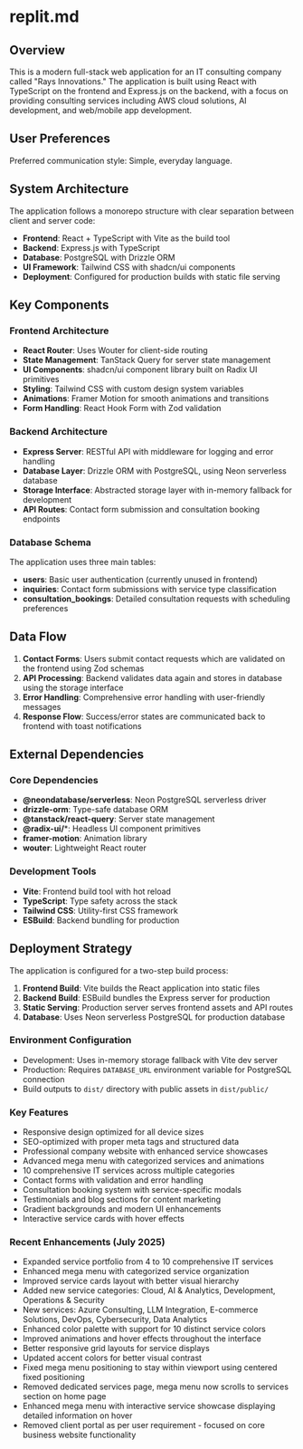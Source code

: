 # replit.md

## Overview

This is a modern full-stack web application for an IT consulting company called "Rays Innovations." The application is built using React with TypeScript on the frontend and Express.js on the backend, with a focus on providing consulting services including AWS cloud solutions, AI development, and web/mobile app development.

## User Preferences

Preferred communication style: Simple, everyday language.

## System Architecture

The application follows a monorepo structure with clear separation between client and server code:

- **Frontend**: React + TypeScript with Vite as the build tool
- **Backend**: Express.js with TypeScript
- **Database**: PostgreSQL with Drizzle ORM
- **UI Framework**: Tailwind CSS with shadcn/ui components
- **Deployment**: Configured for production builds with static file serving

## Key Components

### Frontend Architecture
- **React Router**: Uses Wouter for client-side routing
- **State Management**: TanStack Query for server state management
- **UI Components**: shadcn/ui component library built on Radix UI primitives
- **Styling**: Tailwind CSS with custom design system variables
- **Animations**: Framer Motion for smooth animations and transitions
- **Form Handling**: React Hook Form with Zod validation

### Backend Architecture
- **Express Server**: RESTful API with middleware for logging and error handling
- **Database Layer**: Drizzle ORM with PostgreSQL, using Neon serverless database
- **Storage Interface**: Abstracted storage layer with in-memory fallback for development
- **API Routes**: Contact form submission and consultation booking endpoints

### Database Schema
The application uses three main tables:
- **users**: Basic user authentication (currently unused in frontend)
- **inquiries**: Contact form submissions with service type classification
- **consultation_bookings**: Detailed consultation requests with scheduling preferences

## Data Flow

1. **Contact Forms**: Users submit contact requests which are validated on the frontend using Zod schemas
2. **API Processing**: Backend validates data again and stores in database using the storage interface
3. **Error Handling**: Comprehensive error handling with user-friendly messages
4. **Response Flow**: Success/error states are communicated back to frontend with toast notifications

## External Dependencies

### Core Dependencies
- **@neondatabase/serverless**: Neon PostgreSQL serverless driver
- **drizzle-orm**: Type-safe database ORM
- **@tanstack/react-query**: Server state management
- **@radix-ui/***: Headless UI component primitives
- **framer-motion**: Animation library
- **wouter**: Lightweight React router

### Development Tools
- **Vite**: Frontend build tool with hot reload
- **TypeScript**: Type safety across the stack
- **Tailwind CSS**: Utility-first CSS framework
- **ESBuild**: Backend bundling for production

## Deployment Strategy

The application is configured for a two-step build process:

1. **Frontend Build**: Vite builds the React application into static files
2. **Backend Build**: ESBuild bundles the Express server for production
3. **Static Serving**: Production server serves frontend assets and API routes
4. **Database**: Uses Neon serverless PostgreSQL for production database

### Environment Configuration
- Development: Uses in-memory storage fallback with Vite dev server
- Production: Requires `DATABASE_URL` environment variable for PostgreSQL connection
- Build outputs to `dist/` directory with public assets in `dist/public/`

### Key Features
- Responsive design optimized for all device sizes
- SEO-optimized with proper meta tags and structured data
- Professional company website with enhanced service showcases
- Advanced mega menu with categorized services and animations
- 10 comprehensive IT services across multiple categories
- Contact forms with validation and error handling
- Consultation booking system with service-specific modals
- Testimonials and blog sections for content marketing
- Gradient backgrounds and modern UI enhancements
- Interactive service cards with hover effects

### Recent Enhancements (July 2025)
- Expanded service portfolio from 4 to 10 comprehensive IT services
- Enhanced mega menu with categorized service organization
- Improved service cards layout with better visual hierarchy
- Added new service categories: Cloud, AI & Analytics, Development, Operations & Security
- New services: Azure Consulting, LLM Integration, E-commerce Solutions, DevOps, Cybersecurity, Data Analytics
- Enhanced color palette with support for 10 distinct service colors
- Improved animations and hover effects throughout the interface
- Better responsive grid layouts for service displays
- Updated accent colors for better visual contrast
- Fixed mega menu positioning to stay within viewport using centered fixed positioning
- Removed dedicated services page, mega menu now scrolls to services section on home page
- Enhanced mega menu with interactive service showcase displaying detailed information on hover
- Removed client portal as per user requirement - focused on core business website functionality